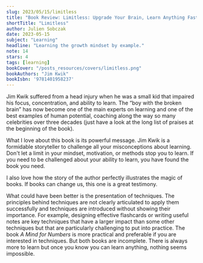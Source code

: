 ```yaml
---
slug: 2023/05/15/limitless
title: "Book Review: Limitless: Upgrade Your Brain, Learn Anything Faster, and Unlock Your Exceptional Life"
shortTitle: "Limitless"
author: Julien Sobczak
date: 2023-05-15
subject: "Learning"
headline: "Learning the growth mindset by example."
note: 14
stars: 4
tags: [learning]
bookCover: "/posts_resources/covers/limitless.png"
bookAuthors: "Jim Kwik"
bookIsbn: '9781401958237'
---
```



Jim Kwik suffered from a head injury when he was a small kid that impaired his focus, concentration, and ability to learn. The “boy with the broken brain” has now become one of the main experts on learning and one of the best examples of human potential, coaching along the way so many celebrities over three decades (just have a look at the long list of praises at the beginning of the book).

What I love about this book is its powerful message. Jim Kwik is a formidable storyteller to challenge all your misconceptions about learning. Don't let a limit in your mindset, motivation, or methods stop you to learn. If you need to be challenged about your ability to learn, you have found the book you need.

I also love how the story of the author perfectly illustrates the magic of books. If books can change us, this one is a great testimony.

What could have been better is the presentation of techniques. The principles behind techniques are not clearly articulated to apply them successfully and techniques are introduced without showing their importance. For example, designing effective flashcards or writing useful notes are key techniques that have a larger impact than some other techniques but that are particularly challenging to put into practice. The book _A Mind for Numbers_ is more practical and preferable if you are interested in techniques. But both books are incomplete. There is always more to learn but once you know you can learn anything, nothing seems impossible.


